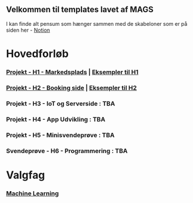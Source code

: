## Velkommen til templates lavet af MAGS

I kan finde alt pensum som hænger sammen med de skabeloner som er på siden her - [Notion](https://mercantec.notion.site/Mercantec-MAGS-882a74628348419fa23af9a875215e4c?pvs=4)

# Hovedforløb
### [Projekt - H1 - Markedsplads](https://github.com/MAGS-Template/H1-Projekt) | [Eksempler til H1](https://github.com/MAGS-Template/H1-Eksempler)

### [Projekt - H2 - Booking side](https://github.com/MAGS-Template/H2-Projekt) | [Eksempler til H2](https://github.com/MAGS-Template/H2-Eksempler)

### Projekt - H3 - IoT og Serverside : TBA
### Projekt - H4 - App Udvikling : TBA
### Projekt - H5 - Minisvendeprøve : TBA
### Svendeprøve - H6 - Programmering : TBA

# Valgfag

### [Machine Learning](https://github.com/MAGS-Template/MachineLearning)
